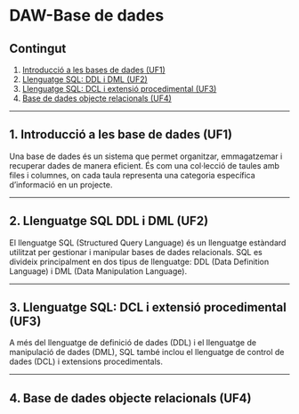 # DAW-Base de dades

## Contingut
  1. [Introducció a les bases de dades (UF1)](https://github.com/mahisumit/DAW-BaseDeDades/tree/main/1.%20Introducci%C3%B3%20a%20les%20bases%20de%20dades%20(UF1))
  2. [Llenguatge SQL: DDL i DML (UF2)](https://github.com/mahisumit/DAW-BaseDeDades/tree/main/2.%20Llenguatge%20SQL%20%3A%20DDL%20i%20DML%20(UF2))
  3. [Llenguatge SQL: DCL i extensió procedimental (UF3)](https://github.com/mahisumit/DAW-BaseDeDades/tree/main/3.%20Llenguatge%20SQL%20%3A%20DCL%20i%20extensi%C3%B3%20procedimental%20(UF3)) 
  4. [Base de dades objecte relacionals (UF4)](https://github.com/mahisumit/DAW-BaseDeDades/tree/main/4.%20Base%20de%20dades%20objecte%20relacionals%20(UF4))

***

## 1. Introducció a les base de dades (UF1)
Una base de dades és un sistema que permet organitzar, emmagatzemar i recuperar dades de manera eficient. És com una col·lecció de taules amb files i columnes, on cada taula representa una categoria específica d’informació en un projecte. <br>

***

## 2. Llenguatge SQL DDL i DML (UF2)
El llenguatge SQL (Structured Query Language) és un llenguatge estàndard utilitzat per gestionar i manipular bases de dades relacionals. SQL es divideix principalment en dos tipus de llenguatge: DDL (Data Definition Language) i DML (Data Manipulation Language).
***

## 3. Llenguatge SQL: DCL i extensió procedimental (UF3)
A més del llenguatge de definició de dades (DDL) i el llenguatge de manipulació de dades (DML), SQL també inclou el llenguatge de control de dades (DCL) i extensions procedimentals. 
***

## 4. Base de dades objecte relacionals (UF4)
